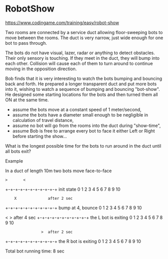 # RobotShow
https://www.codingame.com/training/easy/robot-show

Two rooms are connected by a service duct allowing floor-sweeping bots to move between the rooms.
The duct is very narrow, just wide enough for one bot to pass through.

The bots do not have visual, lazer, radar or anything to detect obstacles. Their only sensory is touching. If they meet in the duct, they will bump into each other. Collision will cause each of them to turn around to continue moving in the opposition direction.

Bob finds that it is very interesting to watch the bots bumping and bouncing back and forth. He prepared a longer transparent duct and put more bots into it, wishing to watch a sequence of bumping and bouncing "bot-show". He designed some starting locations for the bots and then turned them all ON at the same time.

- assume the bots move at a constant speed of 1 meter/second,
- assume the bots have a diameter small enough to be negligible in calculation of travel distance,
- assume no bot will go from the rooms into the duct during "show-time",
- assume Bob is free to arrange every bot to face it either Left or Right before starting the show...

What is the longest possible time for the bots to run around in the duct until all bots exit?

Example

In a duct of length 10m two bots move face-to-face

    >       <
+-+-+-+-+-+-+-+-+-+-+  init state
0 1 2 3 4 5 6 7 8 9 10

        X              after 2 sec
+-+-+-+-+-+-+-+-+-+-+  bump at 4, bounce
0 1 2 3 4 5 6 7 8 9 10

<               >      after 4 sec
+-+-+-+-+-+-+-+-+-+-+  the L bot is exiting
0 1 2 3 4 5 6 7 8 9 10

                    >  after 2 sec
+-+-+-+-+-+-+-+-+-+-+  the R bot is exiting
0 1 2 3 4 5 6 7 8 9 10

Total bot running time: 8 sec

